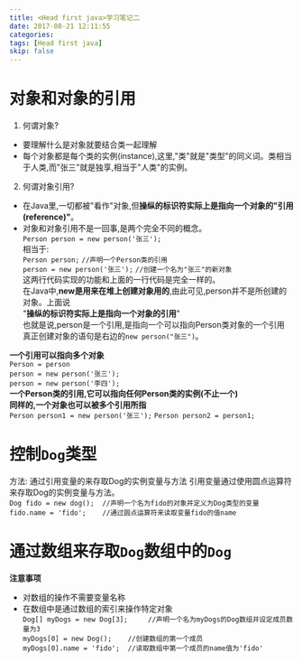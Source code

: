 ```yaml
---
title: <Head first java>学习笔记二
date: 2017-08-21 12:11:55
categories:
tags: [Head first java]
skip: false
---
```

# 对象和对象的引用 
1. 何谓对象?  
- 要理解什么是对象就要结合类一起理解
- 每个对象都是每个类的实例(instance),这里,"类"就是"类型"的同义词。类相当于人类,而"张三"就是独享,相当于"人类"的实例。  

2. 何谓对象引用? 
- 在Java里,一切都被"看作"对象,但**操纵的标识符实际上是指向一个对象的"引用(reference)"**。  
- 对象和对象引用不是一回事,是两个完全不同的概念。  
`Person person = new person('张三');`  
相当于:  
`Person person;`  `//声明一个Person类的引用`    
`person = new person('张三');`      `//创建一个名为"张三"的新对象`   
这两行代码实现的功能和上面的一行代码是完全一样的。  
在Java中,**new是用来在堆上创建对象用的**,由此可见,person并不是所创建的对象。上面说  
"**操纵的标识符实际上是指向一个对象的引用**"  
也就是说,person是一个引用,是指向一个可以指向Person类对象的一个引用  
真正创建对象的语句是右边的`new person("张三")`。  

**一个引用可以指向多个对象**  
`Person = person`  
 `person = new person('张三');`  
 `person = new person('李四');`  
 **一个Person类的引用,它可以指向任何Person类的实例(不止一个)**  
 **同样的,一个对象也可以被多个引用所指**  
 `Person person1 = new person('张三');`
 `Person person2 = person1;`  
 
# 控制`Dog`类型
方法: 通过引用变量的来存取Dog的实例变量与方法
引用变量通过使用圆点运算符来存取Dog的实例变量与方法。  
`Dog fido = new dog();  //声明一个名为fido的对象并定义为Dog类型的变量`  
`fido.name = 'fido';    //通过圆点运算符来读取变量fido的值name`  
# 通过数组来存取`Dog`数组中的`Dog`
**注意事项**   
- 对数组的操作不需要变量名称
- 在数组中是通过数组的索引来操作特定对象  
`Dog[] myDogs = new Dog[3];     //声明一个名为myDogs的Dog数组并设定成员数量为3`  
 `myDogs[0] = new Dog();    //创建数组的第一个成员`  
 `myDogs[0].name = 'fido';  //读取数组中第一个成员的name值为'fido'`  
 